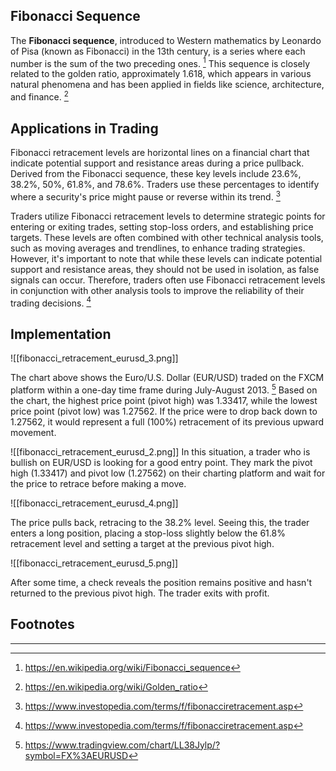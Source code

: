 
## Fibonacci Sequence

The **Fibonacci sequence**, introduced to Western mathematics by Leonardo of Pisa (known as Fibonacci) in the 13th century, is a series where each number is the sum of the two preceding ones. [^1] This sequence is closely related to the golden ratio, approximately 1.618, which appears in various natural phenomena and has been applied in fields like science, architecture, and finance. [^2]

## Applications in Trading

Fibonacci retracement levels are horizontal lines on a financial chart that indicate potential support and resistance areas during a price pullback. Derived from the Fibonacci sequence, these key levels include 23.6%, 38.2%, 50%, 61.8%, and 78.6%. Traders use these percentages to identify where a security's price might pause or reverse within its trend. [^3]

Traders utilize Fibonacci retracement levels to determine strategic points for entering or exiting trades, setting stop-loss orders, and establishing price targets. These levels are often combined with other technical analysis tools, such as moving averages and trendlines, to enhance trading strategies. However, it's important to note that while these levels can indicate potential support and resistance areas, they should not be used in isolation, as false signals can occur. Therefore, traders often use Fibonacci retracement levels in conjunction with other analysis tools to improve the reliability of their trading decisions. [^3]

## Implementation

![[fibonacci_retracement_eurusd_3.png]]

The chart above shows the Euro/U.S. Dollar (EUR/USD) traded on the FXCM platform within a one-day time frame during July-August 2013. [^4] Based on the chart, the highest price point (pivot high) was 1.33417, while the lowest price point (pivot low) was 1.27562. If the price were to drop back down to 1.27562, it would represent a full (100%) retracement of its previous upward movement.

![[fibonacci_retracement_eurusd_2.png]]
In this situation, a trader who is bullish on EUR/USD is looking for a good entry point. They mark the pivot high (1.33417) and pivot low (1.27562) on their charting platform and wait for the price to retrace before making a move.

![[fibonacci_retracement_eurusd_4.png]]

The price pulls back, retracing to the 38.2% level. Seeing this, the trader enters a long position, placing a stop-loss slightly below the 61.8% retracement level and setting a target at the previous pivot high.

![[fibonacci_retracement_eurusd_5.png]]

After some time, a check reveals the position remains positive and hasn't returned to the previous pivot high. The trader exits with profit.

## Footnotes
---

[^1]: https://en.wikipedia.org/wiki/Fibonacci_sequence

[^2]: https://en.wikipedia.org/wiki/Golden_ratio

[^3]: https://www.investopedia.com/terms/f/fibonacciretracement.asp

[^4]: https://www.tradingview.com/chart/LL38Jylp/?symbol=FX%3AEURUSD

